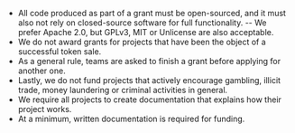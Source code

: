 - All code produced as part of a grant must be open-sourced, and it must also not rely on closed-source software for full functionality. 
-- We prefer Apache 2.0, but GPLv3, MIT or Unlicense are also acceptable.
- We do not award grants for projects that have been the object of a successful token sale.
- As a general rule, teams are asked to finish a grant before applying for another one.
- Lastly, we do not fund projects that actively encourage gambling, illicit trade, money laundering or criminal activities in general.
- We require all projects to create documentation that explains how their project works.
- At a minimum, written documentation is required for funding.
